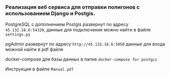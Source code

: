 ### Реализация веб сервиса для отправки полигонов с использованием Django и Postgis.

PostgreSQL с дополнением Postgis развернут по адресу `45.132.18.6:54320`, данные для подключения можно найти в файле `settings.py`

pgAdmin развернут по адресу `http://45.132.18.6:5050` данные для входа можной найти в pdf файле

docker-compose для базы данных в папке `docker-compose for postgis`

Инструкция в файле `Manual.pdf`
